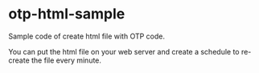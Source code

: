 # otp-html-sample

Sample code of create html file with OTP code.

You can put the html file on your web server and create a schedule to re-create the file every minute.

